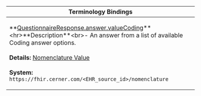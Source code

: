 |Terminology Bindings|
|---|
|<p>**[QuestionnaireResponse.answer.valueCoding](https://hl7.org/fhir/r4/questionnaireresponse-definitions.html#QuestionnaireResponse.item.answer.value_x_)**<hr>**Description**<br>- An answer from a list of available Coding answer options.<br><br>**Details:** [Nomenclature Value](https://fhir.cerner.com/millennium/r4/proprietary-codes-and-systems/#nomenclature)<br><br>**System:** `https://fhir.cerner.com/<EHR_source_id>/nomenclature`|